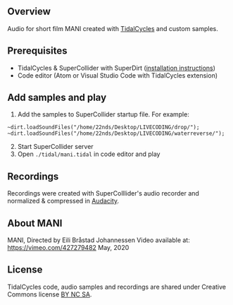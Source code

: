 ## Overview
Audio for short film MANI created with [TidalCycles](https://tidalcycles.org) and custom samples.

## Prerequisites
- TidalCycles & SuperCollider with SuperDirt ([installation instructions](https://tidalcycles.org/index.php/Installation))
- Code editor (Atom or Visual Studio Code with TidalCycles extension)

## Add samples and play
1. Add the samples to SuperCollider startup file. For example: 
```
~dirt.loadSoundFiles("/home/22nds/Desktop/LIVECODING/drop/");
~dirt.loadSoundFiles("/home/22nds/Desktop/LIVECODING/waterreverse/");
```
2. Start SuperCollider server
3. Open `./tidal/mani.tidal` in code editor and play

## Recordings
Recordings were created with SuperColllider's audio recorder and normalized & compressed in [Audacity](https://www.audacityteam.org/).


## About MANI
MANI, Directed by Eili Bråstad Johannessen
Video available at: https://vimeo.com/427279482
May, 2020

## License
TidalCycles code, audio samples and recordings are shared under Creative Commons license [BY NC SA](https://creativecommons.org/licenses/by-nc-sa/4.0/).

